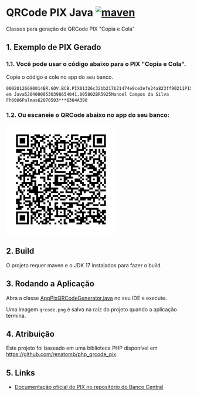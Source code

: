 # QRCode PIX Java [![maven](https://github.com/competeaqui/qrcode-pix-java/actions/workflows/maven.yml/badge.svg)](https://github.com/competeaqui/qrcode-pix-java/actions/workflows/maven.yml)

Classes para geração de QRCode PIX "Copia e Cola"

## 1. Exemplo de PIX Gerado

### 1.1. Você pode usar o código abaixo para o PIX "Copia e Cola".
Copie o código e cole no app do seu banco.

```
00020126690014BR.GOV.BCB.PIX01326c32bb217b21474e9ce3efe24a823ff90211PIX em Java52040000530398654041.005802BR5925Manoel Campos da Silva Fh6006Palmas62070503***6304A390
```

### 1.2. Ou escaneie o QRCode abaixo no app do seu banco:

![qrcode.png](images%2Fqrcode.png)

## 2. Build

O projeto requer maven e o JDK 17 instalados para fazer o build.

## 3. Rodando a Aplicação

Abra a classe [AppPixQRCodeGenerator.java](src/main/java/br/com/competeaqui/pix/AppPixQRCodeGenerator.java) no seu IDE e execute.

Uma imagem `qrcode.png` é salva na raiz do projeto quando a aplicação termina.

## 4. Atribuição

Este projeto foi baseado em uma biblioteca PHP disponível em https://github.com/renatomb/php_qrcode_pix.

## 5. Links

- [Documentação oficial do PIX no repositório do Banco Central](https://github.com/bacen/pix-api)
